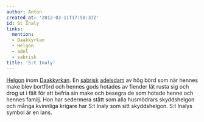 ```yaml
---
author: Anton
created_at: '2012-03-11T17:50:37Z'
id: St Inaly
links:
  mention:
  - Daakkyrkan
  - Helgon
  - adel
  - sabrisk
title: 'S:t Inaly'
---
```


[Helgon] inom [Daakkyrkan]. En [sabrisk][] [adelsdam] av hög börd som när hennes make blev bortförd
och hennes gods hotades av fiender lät rusta sig och drog ut i fält för att befria sin make och
besegra de som hotade henne och hennes familj. Hon har sedermera stått som alla husmödrars
skyddshelgon och många kvinnliga krigare har S:t Inaly som sitt skyddshelgon. S:t Inalys symbol är
en lans.

  [Helgon]: Helgon
  [Daakkyrkan]: Daakkyrkan
  [sabrisk]: sabrisk
  [adelsdam]: adel
